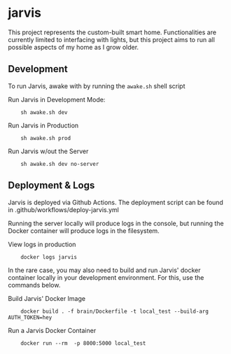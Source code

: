 # jarvis
This project represents the custom-built smart home. Functionalities are currently limited to interfacing with lights, but this project aims to run all possible aspects of my home as I grow older.

## Development

To run Jarvis, awake with by running the `awake.sh` shell script

Run Jarvis in Development Mode:
```
    sh awake.sh dev
```

Run Jarvis in Production
```
    sh awake.sh prod
```

Run Jarvis w/out the Server
```
    sh awake.sh dev no-server
```

## Deployment & Logs

Jarvis is deployed via Github Actions. The deployment script can be found in .github/workflows/deploy-jarvis.yml

Running the server locally will produce logs in the console, but running the Docker container will produce logs in the filesystem.

View logs in production
```
    docker logs jarvis
```

In the rare case, you may also need to build and run Jarvis' docker container locally in your development environment. For this, use the commands below.

Build Jarvis' Docker Image 
```
    docker build . -f brain/Dockerfile -t local_test --build-arg AUTH_TOKEN=hey
```

Run a Jarvis Docker Container
```
    docker run --rm  -p 8000:5000 local_test
```